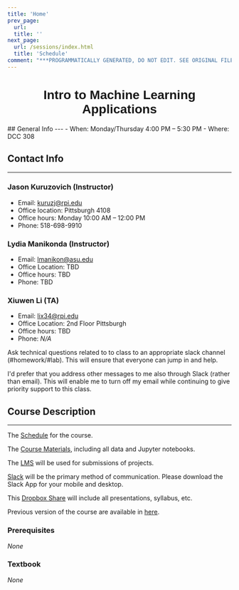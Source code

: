 ```yaml
---
title: 'Home'
prev_page:
  url: 
  title: ''
next_page:
  url: /sessions/index.html
  title: 'Schedule'
comment: "***PROGRAMMATICALLY GENERATED, DO NOT EDIT. SEE ORIGINAL FILES IN /content***"
---
```

<h1  style="font-family:  Verdana,  Geneva,  sans-serif;  text-align:center;">Intro  to  Machine  Learning  Applications</h1>
##  General  Info 
--- 
-  When:  Monday/Thursday  4:00  PM  –  5:30  PM 
-  Where:  DCC  308 

##  Contact  Info 
--- 
###  Jason  Kuruzovich  (Instructor) 
-  Email:  kuruzj@rpi.edu 
-  Office  location:  Pittsburgh  4108 
-  Office  hours:  Monday  10:00  AM  –  12:00  PM   
-  Phone:  518-698-9910 

###  Lydia  Manikonda  (Instructor) 
-  Email:  lmanikon@asu.edu 
-  Office  Location:  TBD 
-  Office  hours:  TBD 
-  Phone:  TBD 

###  Xiuwen  Li  (TA) 
-  Email:  lix34@rpi.edu 
-  Office  Location:  2nd  Floor  Pittsburgh 
-  Office  hours:  TBD 
-  Phone:  *N/A* 

Ask  technical  questions  related  to  to  class  to  an  appropriate  slack  channel  (#homework/#lab).  This  will  ensure  that  everyone  can  jump  in  and  help. 
 
I'd  prefer  that  you  address  other  messages  to  me  also  through  Slack  (rather  than  email).  This  will  enable  me  to  turn  off  my  email  while  continuing  to  give  priority  support  to  this  class. 
 
##  Course  Description 
--- 
The  [Schedule](https://rpi.analyticsdojo.com/sessions/index.html)  for  the  course. 
 
The  [Course  Materials](https://github.com/RPI-DATA/course-intro-ml-app/tree/master/content),  including  all  data  and  Jupyter  notebooks. 
 
The  [LMS](https://lms.rpi.edu/)  will  be  used  for  submissions  of  projects. 
 
[Slack](https://rpi-data.slack.com/)  will  be  the  primary  method  of  communication.  Please  download  the  Slack  App  for  your  mobile  and  desktop. 
 
This  [Dropbox  Share](https://www.dropbox.com/sh/n34sld9qjxyc2xi/AADTrNLgPlu2FNVEhHG04Qqxa?dl=0)  will  include  all  presentations,  syllabus,  etc.       
 
Previous  version  of  the  course  are  available  in  [here](http://archive.analyticsdojo.com). 
 
 
###  Prerequisites 
*None* 
 
###  Textbook 
*None*
